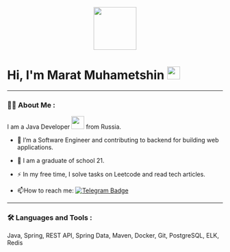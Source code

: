 <div id="header" align="center">
  <img src="https://i.giphy.com/media/v1.Y2lkPTc5MGI3NjExenNqdXk1cXJwcGVmbjVmdGVvdm1tbXh3ejJ0Mm9ndjN5Zjc5OW93biZlcD12MV9pbnRlcm5hbF9naWZfYnlfaWQmY3Q9Zw/QDjpIL6oNCVZ4qzGs7/giphy.gif" width="100"/>
</div>
<h1>
  Hi, I'm Marat Muhametshin
  <img src="https://media.giphy.com/media/hvRJCLFzcasrR4ia7z/giphy.gif" width="30px"/>
</h1>

---
### :woman_technologist: About Me :
I am a Java Developer <img src="https://media.giphy.com/media/WUlplcMpOCEmTGBtBW/giphy.gif" width="30"> from Russia.
- :telescope: I’m a Software Engineer and contributing to backend for building web applications.

- :seedling: I am a graduate of school 21.

- :zap: In my free time, I solve tasks on Leetcode and read tech articles.

- :mailbox:How to reach me: [![Telegram Badge](https://img.shields.io/badge/MaratMuhametshin-blue?style=flat&logo=Telegram&logoColor=white)](https://t.me/MaratMuhametshin)

---

### :hammer_and_wrench: Languages and Tools :

Java, Spring, REST API, Spring Data, Maven, Docker, Git, PostgreSQL, ELK, Redis
